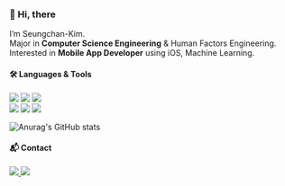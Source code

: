 ### 👋 Hi, there  

I’m Seungchan-Kim.  
Major in **Computer Science Engineering** & Human Factors Engineering.  
Interested in **Mobile App Developer** using iOS, Machine Learning.  

#### 🛠️	**Languages & Tools**  

<img src="https://img.shields.io/badge/Swift-FA7343?style=flat-square&logo=Swift&logoColor=white"/> <img src="https://img.shields.io/badge/Python-3776AB?style=flat-square&logo=Python&logoColor=white"/> <img src="https://img.shields.io/badge/C++-00599C?style=flat-square&logo=Cplusplus&logoColor=white"/>  
<img src="https://img.shields.io/badge/Xcode-147EFB?style=flat-square&logo=Xcode&logoColor=white"/> <img src="https://img.shields.io/badge/ReactiveX-B7178C?style=flat-square&logo=ReactiveX&logoColor=white"/> <img src="https://img.shields.io/badge/Git-F05032?style=flat-square&logo=Git&logoColor=white"/>  


![Anurag's GitHub stats](https://github-readme-stats.vercel.app/api?username=seungchann&show_icons=true)  

#### 📬 **Contact**  

<a href="mailto:instufld@gmail.com"><img src="https://img.shields.io/badge/instfld@gmail.com-EA4335?style=flat-square&logo=Gmail&logoColor=white"/> <a href="mailto:seungchan.dev@gmail.com"><img src="https://img.shields.io/badge/seungchan.dev@gmail.com-EA4335?style=flat-square&logo=Gmail&logoColor=white"/>  
